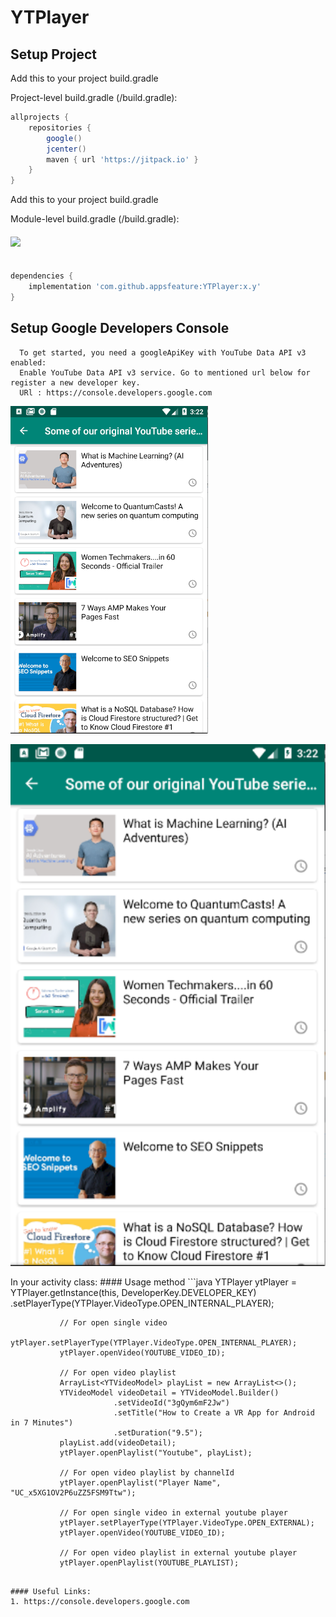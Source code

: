 # YTPlayer 
  
## Setup Project

Add this to your project build.gradle

Project-level build.gradle (<project>/build.gradle):

``` gradle 
allprojects {
    repositories {
        google()
        jcenter() 
        maven { url 'https://jitpack.io' } 
    }
}
```

Add this to your project build.gradle

Module-level build.gradle (<module>/build.gradle): 

#### [![](https://jitpack.io/v/appsfeature/YTPlayer.svg)](https://jitpack.io/#appsfeature/YTPlayer)
```gradle  

dependencies {
    implementation 'com.github.appsfeature:YTPlayer:x.y'
} 
```

## Setup Google Developers Console
```
  To get started, you need a googleApiKey with YouTube Data API v3 enabled:
  Enable YouTube Data API v3 service. Go to mentioned url below for register a new developer key.  
  URl : https://console.developers.google.com 
```
   ![alt text](https://raw.githubusercontent.com/appsfeature/YTPlayer/master/screens/sample1.png)
<p align="center">
  <img src="https://raw.githubusercontent.com/appsfeature/YTPlayer/master/screens/sample1.png" alt="LandscapeVideoCamera in action" width="650"/>
</p>
In your activity class:
#### Usage method
```java 
      YTPlayer ytPlayer = YTPlayer.getInstance(this, DeveloperKey.DEVELOPER_KEY)
              .setPlayerType(YTPlayer.VideoType.OPEN_INTERNAL_PLAYER);
              
               // For open single video
               ytPlayer.setPlayerType(YTPlayer.VideoType.OPEN_INTERNAL_PLAYER);
               ytPlayer.openVideo(YOUTUBE_VIDEO_ID);
               
               // For open video playlist
               ArrayList<YTVideoModel> playList = new ArrayList<>();
               YTVideoModel videoDetail = YTVideoModel.Builder()
                           .setVideoId("3gQym6mF2Jw")
                           .setTitle("How to Create a VR App for Android in 7 Minutes")
                           .setDuration("9.5");
               playList.add(videoDetail);
               ytPlayer.openPlaylist("Youtube", playList);
               
               // For open video playlist by channelId
               ytPlayer.openPlaylist("Player Name", "UC_x5XG1OV2P6uZZ5FSM9Ttw"); 

               // For open single video in external youtube player
               ytPlayer.setPlayerType(YTPlayer.VideoType.OPEN_EXTERNAL);
               ytPlayer.openVideo(YOUTUBE_VIDEO_ID);
                
               // For open video playlist in external youtube player
               ytPlayer.openPlaylist(YOUTUBE_PLAYLIST);
                                
```

#### Useful Links:
1. https://console.developers.google.com 
